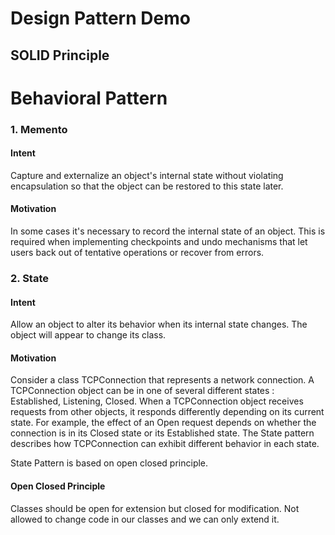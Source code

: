 # Design Pattern Demo

## SOLID Principle


# Behavioral Pattern

### 1. Memento

#### Intent
Capture and externalize an object's internal state without violating encapsulation so that the object can be restored to this state later.

#### Motivation

In some cases it's necessary to record the internal state of an object. This is required when implementing checkpoints and undo mechanisms that let users back out of tentative operations or recover from errors.

### 2. State

#### Intent

Allow an object to alter its behavior when its internal state changes. The object will appear to change its class.

#### Motivation

Consider a class TCPConnection that represents a network connection. A TCPConnection object can be in one of several different states : Established, Listening, Closed. When a TCPConnection object receives requests from other objects, it responds differently depending on its current state. For example, the effect of an Open request depends on whether the connection is in its Closed state or its Established state. The State pattern describes how TCPConnection can exhibit different behavior in each state.

State Pattern is based on open closed principle.

#### Open Closed Principle
Classes should be open for extension but closed for modification. Not allowed to change code in our classes and we can only extend it.